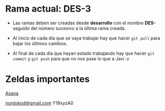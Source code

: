 # Rama actual: **DES-3**

* Las ramas deben ser creadas desde **desarrollo** con el nombre **DES-** seguido del número sucesivo a la última rama creada.

* Al inicio de cada día que se vaya trabajar hay que hacer `git pull` para bajar los últimos cambios.

* Al final de cada día que hayan estado trabajando hay que hacer `git commit` y `git push` para que no nos pase lo que a Javi :v



# Zeldas importantes
[Asana](https://app.asana.com/0/994194906355846/994194906355846)

nordokod@gmail.com
Y19xyzA0